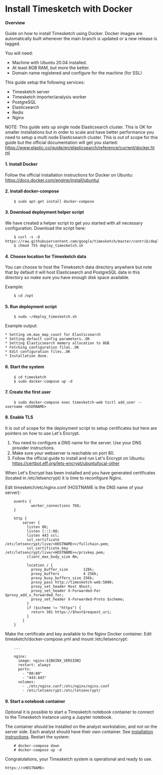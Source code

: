 # Install Timesketch with Docker

#### Overview
Guide on how to install Timesketch using Docker. Docker images are automatically built whenever the main branch is updated or a new release is tagged.

You will need:
* Machine with Ubuntu 20.04 installed.
* At least 8GB RAM, but more the better.
* Domain name registered and configure for the machine (for SSL)

This guide setup the following services:
* Timesketch server
* Timesketch importer/analysis worker
* PostgreSQL
* Elasticsearch
* Redis
* Nginx

NOTE: This guide sets up  single node Elasticsearch cluster. This is OK for smaller installations but in order to scale and have better performance you need to setup a multi node Elasticsearch cluster. This is out of scope for this guide but the official documentation will get you started:
https://www.elastic.co/guide/en/elasticsearch/reference/current/docker.html

#### 1. Install Docker

Follow the official installation instructions for Docker on Ubuntu:
https://docs.docker.com/engine/install/ubuntu/

#### 2. Install docker-compose

```shell
    $ sudo apt-get install docker-compose
```

#### 3. Download deployment helper script
We have created a helper script to get you started with all necessary configuration.
Download the script here:

```shell
    $ curl -s -O https://raw.githubusercontent.com/google/timesketch/master/contrib/deploy_timesketch.sh
    $ chmod 755 deploy_timesketch.sh
```

#### 4. Choose location for Timesketch data
You can choose to host the Timeksetch data directory anywhere but note that by default it will host Elasticsearch and PostgreSQL data in this directory so make sure you have enough disk space available.

Example:

```shell
    $ cd /opt
```

#### 5. Run deployment script

```shell
    $ sudo ~/deploy_timesketch.sh
```

Example output:

    * Setting vm.max_map_count for Elasticsearch
    * Setting default config parameters..OK
    * Setting Elasticsearch memory allocation to 8GB
    * Fetching configuration files..OK
    * Edit configuration files..OK
    * Installation done.

#### 6. Start the system

```shell
    $ cd timesketch
    $ sudo docker-compose up -d
```

#### 7. Create the first user

```shell
    $ sudo docker-compose exec timesketch-web tsctl add_user --username <USERNAME>
```

#### 8. Enable TLS
It is out of scope for the deployment script to setup certificates but here are pointers on how to use Let's Encrypt.

1. You need to configure a DNS name for the server. Use your DNS provider instructions.
2. Make sure your webserver is reachable on port 80.
3. Follow the official guide to install and run Let's Encrypt on Ubuntu:
https://certbot.eff.org/lets-encrypt/ubuntufocal-other

When Let's Encrypt has been installed and you have generated certificates (located in /etc/letsencrypt) it is time to reconfigure Nginx.

Edit timesketch/etc/nginx.conf (HOSTNAME is the DNS name of your server):

```
    events {
            worker_connections 768;
    }

    http {
        server {
          listen 80;
          listen [::]:80;
          listen 443 ssl;
          ssl_certificate /etc/letsencrypt/live/<HOSTNAME>>/fullchain.pem;
          ssl_certificate_key /etc/letsencrypt/live/<HOSTNAME>>/privkey.pem;
          client_max_body_size 0m;

          location / {
            proxy_buffer_size       128k;
            proxy_buffers           4 256k;
            proxy_busy_buffers_size 256k;
            proxy_pass http://timesketch-web:5000;
            proxy_set_header Host $host;
            proxy_set_header X-Forwarded-For $proxy_add_x_forwarded_for;
            proxy_set_header X-Forwarded-Proto $scheme;
          }
          if ($scheme != "https") {
            return 301 https://$host$request_uri;
          }
        }
    }
```

Make the certificate and key available to the Nginx Docker container. Edit timesketch/docker-compose.yml and mount /etc/letsencrypt:

```
    ...

    nginx:
      image: nginx:${NGINX_VERSION}
      restart: always
      ports:
        - "80:80"
        - "443:443"
      volumes:
        - ./etc/nginx.conf:/etc/nginx/nginx.conf
        - /etc/letsencrypt:/etc/letsencrypt/
```

#### 9. Start a notebook container

Optional it is possible to start a Timesketch notebook container to connect to the Timesketch
instance using a Jupyter notebook.

The container should be installed on the analyst workstation, and not on the server side.
Each analyst should have their own container. See [installation instructions](docs/Notebook.md).
Restart the system:

```shell
    # docker-compose down
    # docker-compose up -d
 ```

Congratulations, your Timesketch system is operational and ready to use.

    https://<HOSTNAME>
